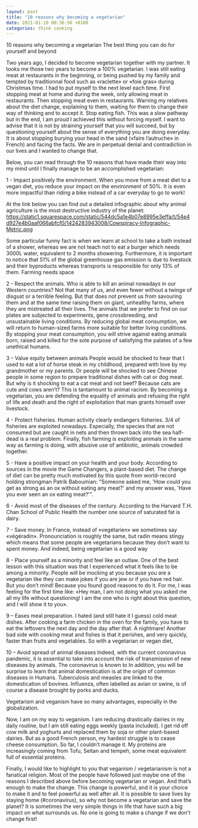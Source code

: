 ```yaml
---
layout: post
title: "10 reasons why becoming a vegetarian"
date: 2021-01-10 00:36:56 +0100
categories: think cooking
---
```


10 reasons why becoming a vegetarian
The best thing you can do for yourself and beyond

Two years ago, I decided to become vegetarian together with my partner. It tooks me those two years to become a 100% vegetarian. I was still eating meat at restaurants in the beginning, or being pushed by my family and tempted by traditionnal food such as «raclette» or «foie gras» during Christmas time. I had to put myself to the next level each time. First stopping meat at home and during the week, only allowing meat in restaurants. Then stopping meat even in restaurants. Warning my relatives about the diet change, explaining to them, waiting for them to change their way of thinking and to accept it. Stop eating fish.
This was a slow pathway but in the end, I am proud I achieved this without forcing myself. I want to advise that it is not by straining yourself that you will succeed, but by questioning yourself about the sense of everything you are doing everyday. It is about stopping burying your head in the sand («faire l’autruche» in French) and facing the facts. We are in perpetual denial and contradiction in our lives and I wanted to change that.

Below, you can read through the 10 reasons that have made their way into my mind until I finally manage to be an accomplished vegetarian:

1 - Impact positively the environment.
When you move from a meat diet to a vegan diet, you reduce your impact on the environment of 50%. It is even more impactful than riding a bike instead of a car everyday to go to work!

At the link below you can find out a detailed infographic about why animal agriculture is the most destructive industry of the planet:
https://static1.squarespace.com/static/544dc5a1e4b07e8995e3effa/t/54e4d927e4b0aaf066abfcf0/1424283943008/Cowspiracy-Infographic-Metric.png

Some particular funny fact is when we learn at school to take a bath instead of a shower, whereas we are not teach not to eat a burger which needs 3000L water, equivalent to 2 months showering. Furthermore, it is important to notice that 51% of the global greenhouse gas emission is due to livestock and their byproducts whereas transports is responsible for only 13% of them. Farming needs space

2 - Respect the animals.
Who is able to kill an animal nowadays in our Western countries? Not that many of us, and even fewer without a twinge of disgust or a terrible feeling. But that does not prevent us from savouring them and at the same time raising them on giant, unhealthy farms, where they are mistreated all their lives. The animals that we prefer to find on our plates are subjected to experiments, gene crossbreeding, and unsustainable living conditions. By reducing global meat consumption, we will return to human-sized farms more suitable for better living conditions. By stopping your meat consumption, you will strive against eating animals born, raised and killed for the sole purpose of satisfying the palates of a few unethical humans.

3 – Value equity between animals
People would be shocked to hear that I used to eat a lot of horse steak in my childhood, prepared with love by my grandmother or my parents. Or people will be shocked to see Chinese people in some region to prepare traditional dishes with cat or dog meat. But why is it shocking to eat a cat meat and not beef? Because cats are cute and cows aren’t? This is tantamount to animal racism. By becoming a vegetarian, you are defending the equality of animals and refusing the right of life and death and the right of exploitation that man grants himself over livestock.

4 - Protect fisheries.
Human activity clearly endangers fisheries. 3/4 of fisheries are exploited nowadays. Especially, the species that are not consumed but are caught in nets and then thrown back into the sea half-dead is a real problem. Finally, fish farming is exploiting animals in the same way as farming is doing, with abusive use of antibiotic, animals crowded together.

5 - Have a positive impact on your health and your body.
According to sources in the movie the Game Changers, a plant-based diet.
The change of diet can be pretty much motivated by this quote from world-record holding strongman Patrik Baboumian: "Someone asked me, 'How could you get as strong as an ox without eating any meat?' and my answer was, 'Have you ever seen an ox eating meat?'”.

6 - Avoid most of the diseases of the century.
According to the Harvard T.H. Chan School of Public Health the number one source of saturated fat is dairy.

7 - Save money.
In France, instead of «vegétarien» we sometimes say «végéradin». Pronounciation is roughly the same, but radin means stingy which means that some people are vegetarians because they don’t want to spent money. And indeed, being vegetarian is a good way

8 - Place yourself as a minority and feel like an outlaw.
One of the best lesson with this situation was that I experienced what it feels like to be among a minority. People will be mocking at you because you are a vegetarian like they can make jokes if you are jew or if you have red hair. But you don’t mind! Because you found good reasons to do it. For me, I was feeling for the first time like: «Hey man, I am not doing what you asked me all my life without questioning! I am the one who is right about this question, and I will show it to you».

9 – Eases meal preparation.
I hated (and still hate it I guess) cold meat dishes. After cooking a farm chicken in the oven for the family, you have to eat the leftovers the next day and the day after that. A nightmare! Another bad side with cooking meat and fishes is that it perishes, and very quickly, faster than fruits and vegetables. So with a vegetarian or vegan diet,

10 – Avoid spread of animal diseases
Indeed, with the current coronavirus pandemic, it is essential to take into account the risk of transmission of new diseases by animals. The coronavirus is known to In addition, you will be surprise to learn that animal domestication is at the origin of common diseases in Humans. Tuberculosis and measles are linked to the domestication of bovines. Influenza, often labelled as avian or swine, is of course a disease brought by porks and ducks.

Vegetarism and veganism have so many advantages, especially in the globalization.

Now, I am on my way to veganism. I am reducing drastically dairies in my daily routine, but I am still eating eggs weekly (pasta included). I get rid off cow milk and yoghurts and replaced them by soja or other plant-based dairies. But as a good French person, my hardest struggle is to cease cheese consumption. So far, I couldn’t manage it. My proteins are increasingly coming from Tofu, Seitan and tempeh, some meat equivalent full of essential proteins.

Finally, I would like to highlight to you that veganism / vegetarianism is not a fanatical religion. Most of the people have followed just maybe one of the reasons I described above before becoming vegetarian or vegan. And that’s enough to make the change. This change is powerful, and it is your choice to make it and to feel powerful as well after all. It is possible to save lives by staying home (#coronavirus), so why not become a vegetarian and save the planet? It is sometimes the very simple things in life that have such a big impact on what surrounds us. No one is going to make a change if we don't change first!
